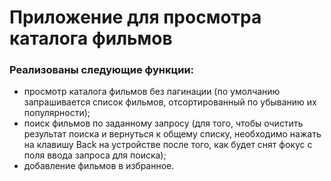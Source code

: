 # Приложение для просмотра каталога фильмов

### Реализованы следующие функции:
* просмотр каталога фильмов без пагинации (по умолчанию запрашивается список фильмов, отсортированный по убыванию их популярности);
* поиск фильмов по заданному запросу (для того, чтобы очистить результат поиска и вернуться к общему списку, необходимо нажать на клавишу Back на устройстве после того, как будет снят фокус с поля ввода запроса для поиска);
* добавление фильмов в избранное.
